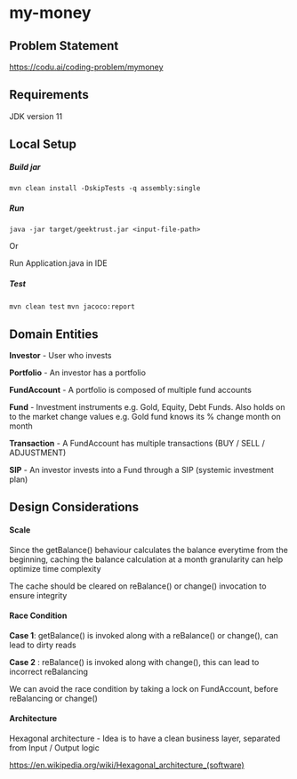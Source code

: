 # my-money

## Problem Statement

https://codu.ai/coding-problem/mymoney

## Requirements
JDK version 11

## Local Setup
##### Build jar

`mvn clean install -DskipTests -q assembly:single`

##### Run

`java -jar target/geektrust.jar <input-file-path>`

Or

Run Application.java in IDE

##### Test

`mvn clean test`
`mvn jacoco:report `

## Domain Entities

**Investor** - User who invests

**Portfolio** - An investor has a portfolio

**FundAccount** - A portfolio is composed of multiple fund accounts

**Fund** - Investment instruments e.g. Gold, Equity, Debt Funds. Also holds on to the market change values e.g. Gold fund knows its % change month on month

**Transaction** - A FundAccount has multiple transactions (BUY / SELL / ADJUSTMENT)

**SIP** - An investor invests into a Fund through a SIP (systemic investment plan)


## Design Considerations

#### Scale

Since the getBalance() behaviour calculates the balance everytime from the beginning, caching the balance calculation at a month granularity can help optimize time complexity

The cache should be cleared on reBalance() or change() invocation to ensure integrity

#### Race Condition

**Case 1**: getBalance() is invoked along with a reBalance() or change(), can lead to dirty reads

**Case 2** : reBalance() is invoked along with change(), this can lead to incorrect reBalancing

We can avoid the race condition by taking a lock on FundAccount, before reBalancing or change()

#### Architecture

Hexagonal architecture - Idea is to have a clean business layer, separated from Input / Output logic

https://en.wikipedia.org/wiki/Hexagonal_architecture_(software)
